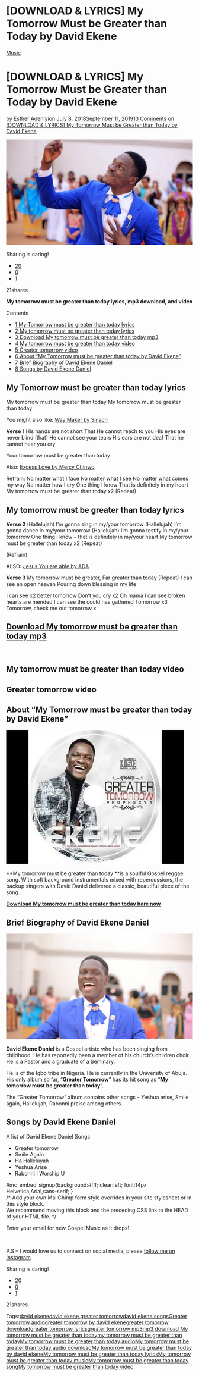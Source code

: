 # [DOWNLOAD & LYRICS] My Tomorrow Must be Greater than Today by David Ekene

[Music](https://estheradeniyi.com/category/music/)
# [DOWNLOAD & LYRICS] My Tomorrow Must be Greater than Today by David Ekene

by [Esther Adeniyi](https://estheradeniyi.com/author/esther-adeniyi/)on [July 8, 2018September 11, 2019](https://estheradeniyi.com/download-my-tomorrow-must-be-greater-than-today-by-david-ekene-lyrics/)[13 Comments on [DOWNLOAD & LYRICS] My Tomorrow Must be Greater than Today by David Ekene](https://estheradeniyi.com/download-my-tomorrow-must-be-greater-than-today-by-david-ekene-lyrics/#comments)

![my tomorrow must be greater than today by david ekene daniel,](images\my-tomorrow-must-be-greater-than-today-by-david-ekene-daniel.jpg)

Sharing is caring!

- [20](https://www.facebook.com/sharer/sharer.php?u=https%3A%2F%2Festheradeniyi.com%2Fdownload-my-tomorrow-must-be-greater-than-today-by-david-ekene-lyrics%2F&amp;t=%5BDOWNLOAD%20%26%20LYRICS%5D%20My%20Tomorrow%20Must%20be%20Greater%20than%20Today%20by%20David%20Ekene)
- [0](https://twitter.com/intent/tweet?text=%5BDOWNLOAD%20%26%20LYRICS%5D%20My%20Tomorrow%20Must%20be%20Greater%20than%20Today%20by%20David%20Ekene&amp;url=https%3A%2F%2Festheradeniyi.com%2Fdownload-my-tomorrow-must-be-greater-than-today-by-david-ekene-lyrics%2F)
- [1](#)

21shares

**My tomorrow must be greater than today lyrics, mp3 download, **and** video**

Contents

- [1 My Tomorrow must be greater than today lyrics](#My_Tomorrow_must_be_greater_than_today_lyrics)
- [2 My tomorrow must be greater than today lyrics](#My_tomorrow_must_be_greater_than_today_lyrics)
- [3 Download My tomorrow must be greater than today mp3](#Download_My_tomorrow_must_be_greater_than_today_mp3)
- [4 My tomorrow must be greater than today video](#My_tomorrow_must_be_greater_than_today_video)
- [5 Greater tomorrow video](#Greater_tomorrow_video)
- [6 About &#x201C;My Tomorrow must be greater than today by David Ekene&#x201D;](#About_8220My_Tomorrow_must_be_greater_than_today_by_David_Ekene8221)
- [7 Brief Biography of David Ekene Daniel](#Brief_Biography_of_David_Ekene_Daniel)
- [8 Songs by David Ekene Daniel](#Songs_by_David_Ekene_Daniel)

## My Tomorrow must be greater than today lyrics

My tomorrow must be greater than today
 My tomorrow must be greater than today

You might also like: [Way Maker by Sinach](https://estheradeniyi.com/way-maker-by-sinach-lyrics-mp3-download/)

**Verse 1**
 His hands are not short
 That He cannot reach to you
 His eyes are never blind (that) He cannot see your tears
 His ears are not deaf
 That he cannot hear you cry

Your tomorrow must be greater than today

Also: [Excess Love by Mercy Chinwo](https://estheradeniyi.com/excess-love-mercy-chinwo-lyrics-download/)

Refrain:
 No matter what I face
 No matter what I see
 No matter what comes my way
 No matter how I cry
 One thing I know That is definitely in my heart
 My tomorrow must be greater than today x2
 (Repeat)

## My tomorrow must be greater than today lyrics

**Verse 2**
 (Hallelujah) I&#x2019;m gonna sing in my/your tomorrow
 (Hallelujah) I&#x2019;m gonna dance in my/your tomorrow
 (Hallelujah) I&#x2019;m gonna testify in my/your tomorrow
 One thing I know &#x2013; that is definitely in my/your heart
 My tomorrow must be greater than today x2
 (Repeat)

(Refrain)

ALSO: [Jesus You are able by ADA](https://estheradeniyi.com/jesus-you-are-able-by-ada-lyrics-mp3/)

**Verse 3**
 My tomorrow must be greater,
 Far greater than today (Repeat)
 I can see an open heaven
 Pouring down blessing in my life

I can see x2 better tomorrow
 Don&#x2019;t you cry x2 Oh mama
 I can see broken hearts are mended
 I can see the could has gathered
 Tomorrow x3
 Tomorrow, check me out tomorrow x

## [Download My tomorrow must be greater than today mp3](https://thegmp.biz/music/1263/david-ekene-daniels-my-tomorrow-must-be-greater)

&#xA0;

## My tomorrow must be greater than today video

## Greater tomorrow video

## About &#x201C;My Tomorrow must be greater than today by David Ekene&#x201D;

![my tomorrow must be greater than today by david ekene daniel album art](images\my-tomorrow-must-be-greater-than-today-by-david-ekene-daniel-album-art.jpg)

**My tomorrow must be greater than today&#xA0;**is a soulful&#xA0;Gospel reggae song. With soft background instrumentals mixed with repercussions, the backup singers with David Daniel delivered a classic, beautiful piece of the song.

[**Download&#xA0;My tomorrow must be greater than today here now**](https://thegmp.biz/music/1263/david-ekene-daniels-my-tomorrow-must-be-greater)

## Brief Biography of David Ekene Daniel

![Biography of David Ekene, David Ekene, my tomorrow must be greater than today](images\my-tomorrow-must-be-greater-than-today-by-david-ekene-danie-2l.jpg)

**David Ekene Daniel** is a Gospel artiste who has been singing from childhood. He has reportedly been a member of his church&#x2019;s children choir. He is a Pastor and a graduate of a Seminary.

He is of the Igbo tribe in Nigeria. He is currently in the University of Abuja. His only album so far, &#x201C;**Greater Tomorrow**&#x201D; has its hit song as &#x201C;**My tomorrow must be greater than today**&#x201C;.

The &#x201C;Greater Tomorrow&#x201D; album contains other songs &#x2013; Yeshua arise, Smile again, Hallelujah, Rabonni praise among others.

## Songs by David Ekene Daniel

A list of David Ekene Daniel Songs

- Greater tomorrow
- Smile Again
- Ha Halleluyah
- Yeshua Arise
- Rabonni I Worship U

#mc_embed_signup{background:#fff; clear:left; font:14px Helvetica,Arial,sans-serif; }<br />	/* Add your own MailChimp form style overrides in your site stylesheet or in this style block.<br />	   We recommend moving this block and the preceding CSS link to the HEAD of your HTML file. */<br />

Enter your email for new Gospel Music as it drops!

&#xA0;

P.S &#x2013; I would love us to connect on social media, please [follow me on Instagram](https://www.instagram.com/estheradeniyisblog/).&#xA0;

Sharing is caring!

- [20](https://www.facebook.com/sharer/sharer.php?u=https%3A%2F%2Festheradeniyi.com%2Fdownload-my-tomorrow-must-be-greater-than-today-by-david-ekene-lyrics%2F&amp;t=%5BDOWNLOAD%20%26%20LYRICS%5D%20My%20Tomorrow%20Must%20be%20Greater%20than%20Today%20by%20David%20Ekene)
- [0](https://twitter.com/intent/tweet?text=%5BDOWNLOAD%20%26%20LYRICS%5D%20My%20Tomorrow%20Must%20be%20Greater%20than%20Today%20by%20David%20Ekene&amp;url=https%3A%2F%2Festheradeniyi.com%2Fdownload-my-tomorrow-must-be-greater-than-today-by-david-ekene-lyrics%2F)
- [1](#)

21shares

Tags:[david ekene](https://estheradeniyi.com/tag/david-ekene/)[david ekene greater tomorrow](https://estheradeniyi.com/tag/david-ekene-greater-tomorrow/)[david ekene songs](https://estheradeniyi.com/tag/david-ekene-songs/)[Greater tomorrow audio](https://estheradeniyi.com/tag/greater-tomorrow-audio/)[greater tomorrow by david ekene](https://estheradeniyi.com/tag/greater-tomorrow-by-david-ekene/)[greater tomorrow download](https://estheradeniyi.com/tag/greater-tomorrow-download/)[greater tomorrow lyrics](https://estheradeniyi.com/tag/greater-tomorrow-lyrics/)[greater tomorrow mp3](https://estheradeniyi.com/tag/greater-tomorrow-mp3/)[mp3 download My tomorrow must be greater than today](https://estheradeniyi.com/tag/mp3-download-my-tomorrow-must-be-greater-than-today/)[my tomorrow must be greater than today](https://estheradeniyi.com/tag/my-tomorrow-must-be-greater-than-today/)[My tomorrow must be greater than today audio](https://estheradeniyi.com/tag/my-tomorrow-must-be-greater-than-today-audio/)[My tomorrow must be greater than today audio download](https://estheradeniyi.com/tag/my-tomorrow-must-be-greater-than-today-audio-download/)[My tomorrow must be greater than today by david ekene](https://estheradeniyi.com/tag/my-tomorrow-must-be-greater-than-today-by-david-ekene/)[My tomorrow must be greater than today lyrics](https://estheradeniyi.com/tag/my-tomorrow-must-be-greater-than-today-lyrics/)[My tomorrow must be greater than today music](https://estheradeniyi.com/tag/my-tomorrow-must-be-greater-than-today-music/)[My tomorrow must be greater than today song](https://estheradeniyi.com/tag/my-tomorrow-must-be-greater-than-today-song/)[My tomorrow must be greater than today video](https://estheradeniyi.com/tag/my-tomorrow-must-be-greater-than-today-video/)
